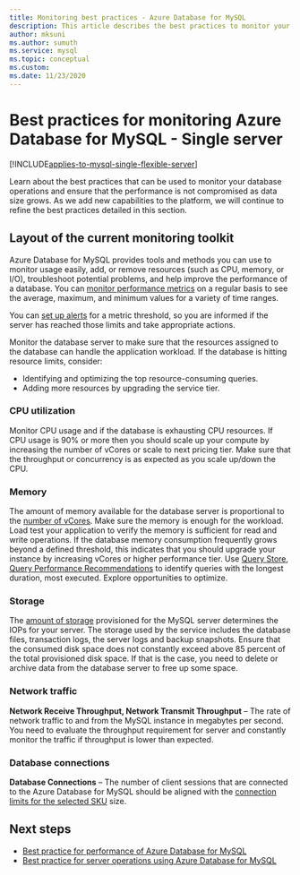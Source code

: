 ```yaml
---
title: Monitoring best practices - Azure Database for MySQL
description: This article describes the best practices to monitor your Azure Database for MySQL.
author: mksuni 
ms.author: sumuth
ms.service: mysql
ms.topic: conceptual
ms.custom:
ms.date: 11/23/2020
---
```


# Best practices for monitoring Azure Database for MySQL - Single server

[!INCLUDE[applies-to-mysql-single-flexible-server](../includes/applies-to-mysql-single-flexible-server.md)]

Learn about the best practices that can be used to monitor your database operations and ensure that the performance is not compromised as data size grows. As we add new capabilities to the platform, we will continue to refine the best practices detailed in this section.

## Layout of the current monitoring toolkit

Azure Database for MySQL provides tools and methods you can use to monitor usage easily, add, or remove resources (such as CPU, memory, or I/O), troubleshoot potential problems, and help improve the performance of a database. You can [monitor performance metrics](concepts-monitoring.md#metrics) on a regular basis to see the average, maximum, and minimum values for a variety of time ranges.

You can [set up alerts](how-to-alert-on-metric.md#create-an-alert-rule-on-a-metric-from-the-azure-portal) for a metric threshold, so you are informed if the server has reached those limits and take appropriate actions.

Monitor the database server to make sure that the resources assigned to the database can handle the application workload. If the database is hitting resource limits, consider:

* Identifying and optimizing the top resource-consuming queries.
* Adding more resources by upgrading the service tier.

### CPU utilization

Monitor CPU usage and if the database is exhausting CPU resources. If CPU usage is 90% or more then you should scale up your compute by increasing the number of vCores or scale to next pricing tier.  Make sure that the throughput or concurrency is as expected as you scale up/down the CPU. 

### Memory

The amount of memory available for the database server is proportional to the [number of vCores](concepts-pricing-tiers.md). Make sure the memory is enough for the workload. Load test your application to verify the memory is sufficient for read and write operations. If the database memory consumption frequently grows beyond a defined threshold, this indicates that you should upgrade your instance by increasing vCores or higher performance tier. Use [Query Store](concepts-query-store.md), [Query Performance Recommendations](concepts-performance-recommendations.md) to identify queries with the longest duration, most executed. Explore opportunities to optimize. 

### Storage

The [amount of storage](how-to-create-manage-server-portal.md#scale-compute-and-storage) provisioned for the MySQL server determines the IOPs for your server. The storage used by the service includes the database files, transaction logs, the server logs and backup snapshots. Ensure that the consumed disk space does not constantly exceed above 85 percent of the total provisioned disk space. If that is the case, you need to delete or archive data from the database server to free up some space. 

### Network traffic

**Network Receive Throughput, Network Transmit Throughput** – The rate of network traffic to and from the MySQL instance in megabytes per second. You need to evaluate the throughput requirement for server and constantly monitor the traffic if throughput is lower than expected. 

### Database connections

**Database Connections** – The number of client sessions that are connected to the Azure Database for MySQL should be aligned with the [connection limits for the selected SKU](concepts-server-parameters.md#max_connections) size.

## Next steps

* [Best practice for performance of Azure Database for MySQL](concept-performance-best-practices.md)
* [Best practice for server operations using Azure Database for MySQL](concept-operation-excellence-best-practices.md)
